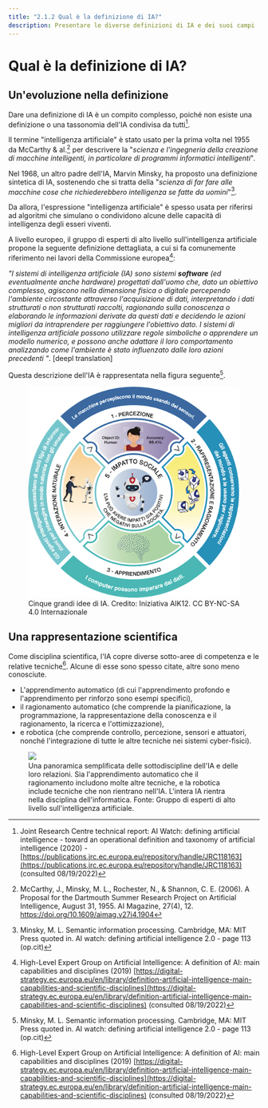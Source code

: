 ```yaml
---
title: "2.1.2 Qual è la definizione di IA?"
description: Presentare le diverse definizioni di IA e dei suoi campi
---
```

# Qual è la definizione di IA?

## Un'evoluzione nella definizione

Dare una definizione di IA è un compito complesso, poiché non esiste una definizione o una tassonomia dell'IA condivisa da tutti[^1].

Il termine "intelligenza artificiale" è stato usato per la prima volta nel 1955 da McCarthy &amp; al.[^2] per descrivere la "*scienza e l'ingegneria della creazione di macchine intelligenti, in particolare di programmi informatici intelligenti*".

Nel 1968, un altro padre dell'IA, Marvin Minsky, ha proposto una definizione sintetica di IA, sostenendo che si tratta della "*scienza di far fare alle macchine cose che richiederebbero intelligenza se fatte da uomini*"[^3].

Da allora, l'espressione "intelligenza artificiale" è spesso usata per riferirsi ad algoritmi che simulano o condividono alcune delle capacità di intelligenza degli esseri viventi.

A livello europeo, il gruppo di esperti di alto livello sull'intelligenza artificiale propone la seguente definizione dettagliata, a cui si fa comunemente riferimento nei lavori della Commissione europea[^4]:

*"I sistemi di intelligenza artificiale (IA) sono sistemi* ***software*** *(ed eventualmente anche hardware) progettati dall'uomo che, dato un obiettivo complesso, agiscono nella dimensione fisica o digitale percependo l'ambiente circostante attraverso l'acquisizione di dati, interpretando i dati strutturati o non strutturati raccolti, ragionando sulla conoscenza o elaborando le informazioni derivate da questi dati e decidendo le azioni migliori da intraprendere per raggiungere l'obiettivo dato. I sistemi di intelligenza artificiale possono utilizzare regole simboliche o apprendere un modello numerico, e possono anche adattare il loro comportamento analizzando come l'ambiente è stato influenzato dalle loro azioni precedenti "*. [deepl translation]

Questa descrizione dell'IA è rappresentata nella figura seguente[^3].

<figure>
	 <img src="Images/AI4K12_Five_Big_Ideas_Graphic-IT.png" />
	 <figcaption> Cinque grandi idee di IA. Credito: Iniziativa AIK12. CC BY-NC-SA 4.0 Internazionale </figcaption>
</figure>

## Una rappresentazione scientifica

Come disciplina scientifica, l'IA copre diverse sotto-aree di competenza e le relative tecniche[^4]. Alcune di esse sono spesso citate, altre sono meno conosciute.

- L'apprendimento automatico (di cui l'apprendimento profondo e l'apprendimento per rinforzo sono esempi specifici),
- il ragionamento automatico (che comprende la pianificazione, la programmazione, la rappresentazione della conoscenza e il ragionamento, la ricerca e l'ottimizzazione),
- e robotica (che comprende controllo, percezione, sensori e attuatori, nonché l'integrazione di tutte le altre tecniche nei sistemi cyber-fisici).

<figure>
  <img src="Images/AI-sub-disciplines.png" />
  <figcaption> Una panoramica semplificata delle sottodiscipline dell'IA e delle loro relazioni. Sia l'apprendimento automatico che il ragionamento includono molte altre tecniche, e la robotica include tecniche che non rientrano nell'IA. L'intera IA rientra nella disciplina dell'informatica. Fonte: Gruppo di esperti di alto livello sull'intelligenza artificiale.</figcaption>
</figure>

[^1]: Joint Research Centre technical report: AI Watch: defining artificial intelligence - toward an operational definition and taxonomy of artificial intelligence (2020) - [https://publications.jrc.ec.europa.eu/repository/handle/JRC118163](https://publications.jrc.ec.europa.eu/repository/handle/JRC118163) (consulted 08/19/2022)

[^2]: McCarthy, J., Minsky, M. L., Rochester, N., & Shannon, C. E. (2006). A Proposal for the Dartmouth Summer Research Project on Artificial Intelligence, August 31, 1955. AI Magazine, 27(4), 12. https://doi.org/10.1609/aimag.v27i4.1904

[^3]: Minsky, M. L. Semantic information processing. Cambridge, MA: MIT Press quoted in. AI watch: defining artificial intelligence 2.0 - page 113 (op.cit)

[^4]: High-Level Expert Group on Artificial Intelligence: A definition of AI: main capabilities and disciplines (2019) [https://digital-strategy.ec.europa.eu/en/library/definition-artificial-intelligence-main-capabilities-and-scientific-disciplines](https://digital-strategy.ec.europa.eu/en/library/definition-artificial-intelligence-main-capabilities-and-scientific-disciplines) (consulted 08/19/2022)
